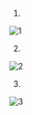 1.
![1](https://github.com/user-attachments/assets/b654a1f4-4790-434b-b6e7-941bbf696ea6)

2.
![2](https://github.com/user-attachments/assets/f76e911f-0551-4bdd-b791-cf5299bccb16)

3.
![3](https://github.com/user-attachments/assets/83c7936b-a09e-4764-982b-1d53db9fbeef)




